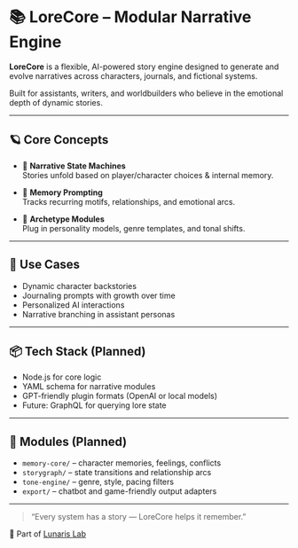 # 📚 LoreCore – Modular Narrative Engine

**LoreCore** is a flexible, AI-powered story engine designed to generate and evolve narratives across characters, journals, and fictional systems.

Built for assistants, writers, and worldbuilders who believe in the emotional depth of dynamic stories.

---

## 🪐 Core Concepts

- 🧠 **Narrative State Machines**  
  Stories unfold based on player/character choices & internal memory.

- 📝 **Memory Prompting**  
  Tracks recurring motifs, relationships, and emotional arcs.

- 🧬 **Archetype Modules**  
  Plug in personality models, genre templates, and tonal shifts.

---

## 🧰 Use Cases

- Dynamic character backstories  
- Journaling prompts with growth over time  
- Personalized AI interactions  
- Narrative branching in assistant personas

---

## 📦 Tech Stack (Planned)

- Node.js for core logic  
- YAML schema for narrative modules  
- GPT-friendly plugin formats (OpenAI or local models)  
- Future: GraphQL for querying lore state

---

## 🧪 Modules (Planned)

- `memory-core/` – character memories, feelings, conflicts  
- `storygraph/` – state transitions and relationship arcs  
- `tone-engine/` – genre, style, pacing filters  
- `export/` – chatbot and game-friendly output adapters

---

> “Every system has a story — LoreCore helps it remember.”

🌌 Part of [Lunaris Lab](https://github.com/lunaris-lab)
